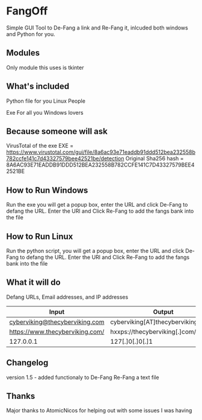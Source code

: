 # FangOff

Simple GUI Tool to De-Fang a link and Re-Fang it, inlcuded both windows and Python for you.

## Modules

Only module this uses is tkinter

## What's included

Python file for you Linux People

Exe For all you Windows lovers

## Because someone will ask

VirusTotal of the exe EXE = https://www.virustotal.com/gui/file/8a6ac93e71eaddb91ddd512bea232558b782ccfe141c7d43327579bee42521be/detection
Original Sha256 hash = 8A6AC93E71EADDB91DDD512BEA232558B782CCFE141C7D43327579BEE42521BE

## How to Run Windows

Run the exe you will get a popup box, enter the URL and click De-Fang to defang the URL. Enter the URl and Click Re-Fang to add the fangs bank into the file

## How to Run Linux

Run the python script, you will get a popup box, enter the URL and click De-Fang to defang the URL. Enter the URl and Click Re-Fang to add the fangs bank into the file

## What it will do

Defang URLs, Email addresses, and IP addresses

| Input  | Output  |
|---|---|
| cyberviking@thecyberviking.com  |  cyberviking[AT]thecyberviking[.]com  |
| https://www.thecyberviking.com/ | hxxps://thecyberviking[.]com/  |
| 127.0.0.1  | 127[.]0[.]0[.]1  |

## Changelog

version 1.5 - added functionaly to De-Fang Re-Fang a text file

## Thanks
Major thanks to AtomicNicos for helping out with some issues I was having
